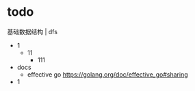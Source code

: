 # todo


基础数据结构
| dfs
+ 1
  + 11
    + 111
+ docs
  + effective go https://golang.org/doc/effective_go#sharing
+ 1
